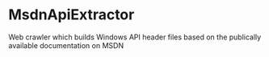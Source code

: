 # MsdnApiExtractor
Web crawler which builds Windows API header files based on the publically available documentation on MSDN
